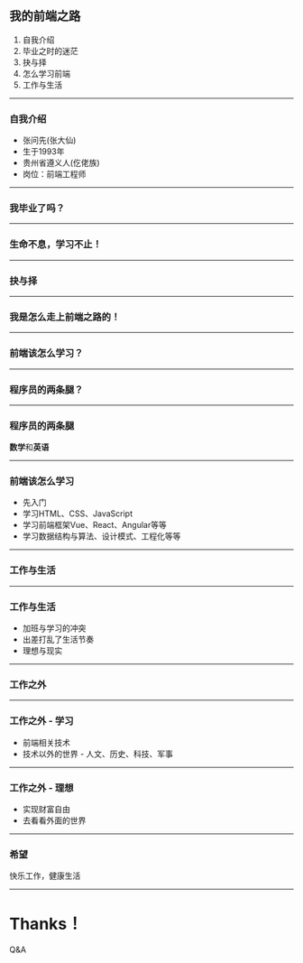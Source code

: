 ## 我的前端之路

1. 自我介绍
2. 毕业之时的迷茫
3. 抉与择
4. 怎么学习前端
5. 工作与生活

--------------------

### 自我介绍

* 张问先(张大仙)
* 生于1993年
* 贵州省遵义人(仡佬族)
* 岗位：前端工程师

--------------------

### 我毕业了吗？

--------------------

### 生命不息，学习不止！

--------------------

### 抉与择

--------------------

### 我是怎么走上前端之路的！

--------------------

### 前端该怎么学习？

--------------------

### 程序员的两条腿？

--------------------

### 程序员的两条腿

**数学**和**英语**

--------------------

### 前端该怎么学习

* 先入门
* 学习HTML、CSS、JavaScript
* 学习前端框架Vue、React、Angular等等
* 学习数据结构与算法、设计模式、工程化等等

--------------------

### 工作与生活

--------------------

### 工作与生活

* 加班与学习的冲突
* 出差打乱了生活节奏
* 理想与现实

--------------------

### 工作之外

--------------------

### 工作之外 - 学习

* 前端相关技术
* 技术以外的世界 - 人文、历史、科技、军事

--------------------

### 工作之外 - 理想

* 实现财富自由
* 去看看外面的世界

--------------------

### 希望

快乐工作，健康生活

--------------------

# Thanks！

Q&A
